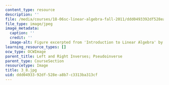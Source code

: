 ```yaml
---
content_type: resource
description: ''
file: /media/courses/18-06sc-linear-algebra-fall-2011/ddd0493392df528ea8b7c3313ba313cf_3_8.jpg
file_type: image/jpeg
image_metadata:
  caption: ''
  credit: ''
  image-alt: Figure excerpted from 'Introduction to Linear Algebra' by G.S. Strang
learning_resource_types: []
ocw_type: OCWImage
parent_title: Left and Right Inverses; Pseudoinverse
parent_type: CourseSection
resourcetype: Image
title: 3_8.jpg
uid: ddd04933-92df-528e-a8b7-c3313ba313cf
---
```

